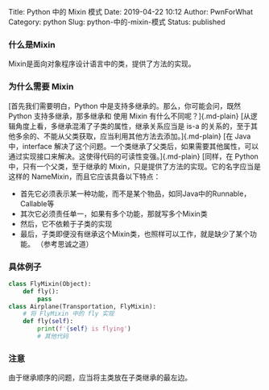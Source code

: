 Title: Python 中的 Mixin 模式
Date: 2019-04-22 10:12
Author: PwnForWhat
Category: python
Slug: python-中的-mixin-模式
Status: published


### 什么是Mixin
Mixin是面向对象程序设计语言中的类，提供了方法的实现。

### 为什么需要 Mixin

[首先我们需要明白，Python 中是支持多继承的。那么，你可能会问，既然 Python 支持多继承，那多继承和 使用 Mixin 有什么不同呢？]{.md-plain} [从逻辑角度上看，多继承混淆了子类的属性，继承关系应当是 is-a 的关系的，至于其他多余的、不能从父类获取，应当利用其他方法去添加。]{.md-plain} [在 Java 中，interface 解决了这个问题。一个类继承了父类后，如果需要其他属性，可以通过实现接口来解决。这使得代码的可读性变强。]{.md-plain} [同样，在 Python 中，只有一个父类，至于继承的 Mixin，只是提供了方法的实现。它的名字应当是这样的 NameMixin，而且它应该具备以下特点：

-   首先它必须表示某一种功能，而不是某个物品，如同Java中的Runnable，Callable等
-   其次它必须责任单一，如果有多个功能，那就写多个Mixin类
-   然后，它不依赖于子类的实现
-   最后，子类即便没有继承这个Mixin类，也照样可以工作，就是缺少了某个功能。 （参考思诚之道）

### 具体例子

``` python
class FlyMixin(Object):
    def fly():
        pass
class Airplane(Transportation, FlyMixin):
    # 将 FlyMixin 中的 fly 实现
    def fly(self):
        print(f'{self} is flying')
        # 其他代码
```

### 注意

由于继承顺序的问题，应当将主类放在子类继承的最左边。

